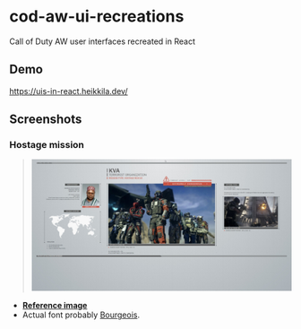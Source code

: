 # cod-aw-ui-recreations

Call of Duty AW user interfaces recreated in React

## Demo

https://uis-in-react.heikkila.dev/

## Screenshots

### Hostage mission

> ![](https://raw.githubusercontent.com/cxcorp/cod-aw-ui-recreations/master/docs/aw.jpg)

- [**Reference image**](https://raw.githubusercontent.com/cxcorp/cod-aw-ui-recreations/master/docs/aw-reference.jpg)
- Actual font probably [Bourgeois](https://www.myfonts.com/fonts/virusfonts/bourgeois/).
